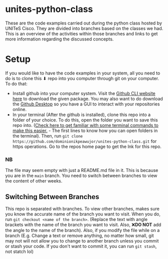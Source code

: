 # unites-python-class
These are the code examples carried out during the python class  hosted by UNITeS Cisco. They are divided into branches based on the classes we had. This is an overview of the activities within those branches and links to get more information regarding the discussed concepts.

# Setup
If you would like to have the code examples in your system, all you need to do is to clone this ⬇ repo into you computer through git on your computer. To do that:
- Install github into your computer system. Visit the [Github CLI website here](https://cli.github.com/) to download the given package. You may also want to do download the [Github Desktop](https://desktop.github.com/) so you have a GUI to interact with your repositories online.
- In your terminal (After the github is installed), clone this repo into a folder of your choice. To do this, open the folder you want to save this repo into. ([Check here to get familiar with some terminal commands to make this easier.](https://github.com/dominionikpeawujor/unites-python-class/blob/day-1/DAY%201/day-1/day-1.py) -  The first lines to know how you can open folders in the terminal). Then, run `git clone https://github.com/dominionikpeawujor/unites-python-class.git` for https operations. Go to the repos home page to get the lnk for this repo.

### NB
The file may seem empty with just a README.md file in it. This is because you are in the `main` branch. You need to switch between branches to view the content of other weeks.

## Switching Between Branches
This repo is separated with branches. To view other branches, makes sure you know the accurate name of the branch you want to visit. When you do, run `git checkout <name of the branch>`. (Replace the text with angle brackets with the name of the branch you want to visit. Also, ❌**DO NOT** add the angle to the name of the branch). Also, if you modify the file while on a branch (E.g. Change a text or remove anything, no matter how small, git may not will not allow you to change to another branch unless you commit or stash your code. If you don't want to commit it, you can run `git stash`, not statch lol)

